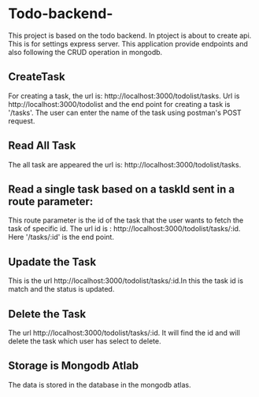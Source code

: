 # Todo-backend-
This project is based on the todo backend. In ptoject is about to create api. This is for settings express server. This application provide endpoints and also following the CRUD operation in mongodb.


## CreateTask 
For creating a task, the url is: http://localhost:3000/todolist/tasks. Url is http://localhost:3000/todolist and the end point for creating a task is '/tasks'. The user can enter the name of the task using postman's POST request.

## Read All Task 
The all task are appeared the url is: http://localhost:3000/todolist/tasks. 

## Read a single task based on a taskId sent in a route parameter:
 This route parameter is the id of the task that the user wants to fetch the task of specific id. The url id is : http://localhost:3000/todolist/tasks/:id. Here '/tasks/:id' is the end point.
 
## Upadate the Task
This is the url http://localhost:3000/todolist/tasks/:id.In this the task id is match and the status is updated.

## Delete the Task 
 The url http://localhost:3000/todolist/tasks/:id. It will find the id and will delete the task which user has select to delete.
 
 ## Storage is Mongodb Atlab 
 The data is stored in the database in the mongodb atlas.
 

